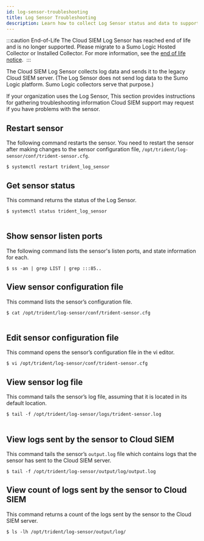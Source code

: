 ```yaml
---
id: log-sensor-troubleshooting
title: Log Sensor Troubleshooting
description: Learn how to collect Log Sensor status and data to support troubleshooting efforts.
---
```


:::caution End-of-Life
The Cloud SIEM Log Sensor has reached end of life and is no longer supported. Please migrate to a Sumo Logic Hosted Collector or Installed Collector. For more information, see the [end of life notice](https://app.getbeamer.com/cloudsiementerprise/en/end-of-life-notice-_-cloud-siem-enterprise-sensors). 
:::

The Cloud SIEM Log Sensor collects log data and sends it to the legacy Cloud SIEM server. (The Log Sensor does not send log data to the Sumo Logic platform. Sumo Logic collectors serve that purpose.)

If your organization uses the Log Sensor, This section provides instructions for gathering troubleshooting information Cloud SIEM support may request if you have problems with the sensor.

## Restart sensor

The following command restarts the sensor. You need to restart the sensor after making changes to the sensor configuration file, `/opt/trident/log-sensor/conf/trident-sensor.cfg`.

`$ systemctl restart trident_log_sensor`

## Get sensor status

This command returns the status of the Log Sensor.

`$ systemctl status trident_log_sensor`  
 

## Show sensor listen ports

The following command lists the sensor's listen ports, and state information for each.

`$ ss -an | grep LIST | grep :::85.. `

## View sensor configuration file

This command lists the sensor’s configuration file.

`$ cat /opt/trident/log-sensor/conf/trident-sensor.cfg`  
 

## Edit sensor configuration file

This command opens the sensor’s configuration file in the vi editor.

`$ vi /opt/trident/log-sensor/conf/trident-sensor.cfg `

## View sensor log file

This command tails the sensor’s log file, assuming that it is located in its default location.

`$ tail -f /opt/trident/log-sensor/logs/trident-sensor.log`  
 

## View logs sent by the sensor to Cloud SIEM 

This command tails the sensor’s `output.log` file which contains logs that the sensor has sent to the Cloud SIEM server.

`$ tail -f /opt/trident/log-sensor/output/log/output.log`

## View count of logs sent by the sensor to Cloud SIEM 

This command returns a count of the logs sent by the sensor to the Cloud SIEM server.

`$ ls -lh /opt/trident/log-sensor/output/log/`

 

